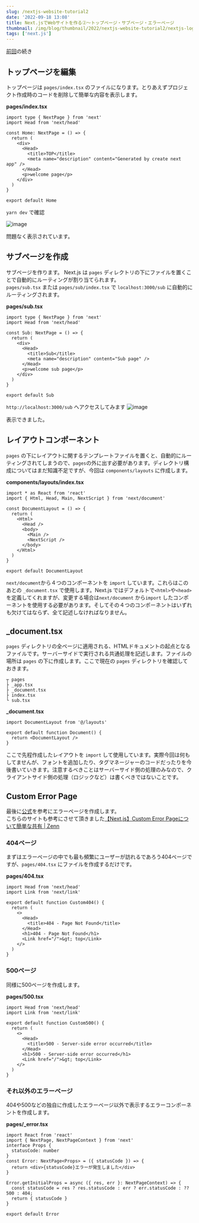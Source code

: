 ```yaml
---
slug: /nextjs-website-tutorial2
date: '2022-09-18 13:08'
title: Next.jsでWebサイトを作る②〜トップページ・サブページ・エラーページ
thumbnail: /img/blog/thumbnail/2022/nextjs-website-tutorial2/nextjs-logo.png
tags: ['next.js']
---
```

[前回](/nextjs-website-tutorial)の続き

## トップページを編集
トップページは `pages/index.tsx` のファイルになります。とりあえずプロジェクト作成時のコードを削除して簡単な内容を表示します。

**pages/index.tsx**  
```tsx
import type { NextPage } from 'next'
import Head from 'next/head'

const Home: NextPage = () => {
  return (
    <div>
      <Head>
        <title>TOP</title>
        <meta name="description" content="Generated by create next app" />
      </Head>
      <p>welcome page</p>
    </div>
  )
}

export default Home
```
`yarn dev` で確認

![image](../../../../images/2022/09/2022-09-17-14.20.01.png)

問題なく表示されています。

## サブページを作成
サブページを作ります。
Next.js は `pages` ディレクトリの下にファイルを置くことで自動的にルーティングが割り当てられます。  
`pages/sub.tsx` または `pages/sub/index.tsx` で `localhost:3000/sub` に自動的にルーティングされます。

**pages/sub.tsx**  
```tsx
import type { NextPage } from 'next'
import Head from 'next/head'

const Sub: NextPage = () => {
  return (
    <div>
      <Head>
        <title>Sub</title>
        <meta name="description" content="Sub page" />
      </Head>
      <p>welcome sub page</p>
    </div>
  )
}

export default Sub
```
`http://localhost:3000/sub` へアクセスしてみます
![image](../../../../images/2022/09/2022-09-17-14.47.58.png)

表示できました。

## レイアウトコンポーネント
`pages` の下にレイアウトに関するテンプレートファイルを置くと、自動的にルーティングされてしまうので、`pages`の外に出す必要があります。ディレクトリ構成についてはまだ知識不足ですが、今回は `components/layouts` に作成します。

**components/layouts/index.tsx**  
```tsx
import * as React from 'react'
import { Html, Head, Main, NextScript } from 'next/document'

const DocumentLayout = () => {
  return (
    <Html>
      <Head />
      <body>
        <Main />
        <NextScript />
      </body>
    </Html>
  )
}

export default DocumentLayout
```
`next/document`から４つのコンポーネントを `import` しています。これらはこのあとの `_document.tsx` で使用します。Next.js ではデフォルトで`<html>`や`<head>`を定義してくれますが、変更する場合は`next/document` から`import` したコンポーネントを使用する必要があります。そしてその４つのコンポーネントはいずれも欠けてはならず、全て記述しなければなりません。

## _document.tsx
`pages` ディレクトリの全ページに適用される、HTMLドキュメントの起点となるファイルです。サーバーサイドで実行される共通処理を記述します。ファイルの場所は `pages` の下に作成します。ここで現在の `pages` ディレクトリを確認しておきます。
```
┬ pages
├ _app.tsx
├ _document.tsx
├ index.tsx
└ sub.tsx
```
**_document.tsx**  
```tsx
import DocumentLayout from '@/layouts'

export default function Document() {
  return <DocumentLayout />
}
```
ここで先程作成したレイアウトを `import` して使用しています。実際今回は何もしてませんが、フォントを追加したり、タグマネージャーのコードだったりを今後書いていきます。注意するべきことはサーバーサイド側の処理のみなので、クライアントサイド側の処理（ロジックなど）は書くべきではないことです。

## Custom Error Page
最後に[公式](https://nextjs.org/docs/advanced-features/custom-error-page)を参考にエラーページを作成します。  
こちらのサイトも参考にさせて頂きました[【Next.js】Custom Error Pageについて簡単な共有 | Zenn](https://zenn.dev/mizuneko4345/articles/c576dfce8a49be)

### 404ページ
まずはエラーページの中でも最も頻繁にユーザーが訪れるであろう404ページですが、`pages/404.tsx` にファイルを作成するだけです。

**pages/404.tsx**  
```tsx
import Head from 'next/head'
import Link from 'next/link'

export default function Custom404() {
  return (
    <>
      <Head>
        <title>404 - Page Not Found</title>
      </Head>
      <h1>404 - Page Not Found</h1>
      <Link href="/">&gt; top</Link>
    </>
  )
}
```
### 500ページ
同様に500ページを作成します。

**pages/500.tsx**  
```tsx
import Head from 'next/head'
import Link from 'next/link'

export default function Custom500() {
  return (
    <>
      <Head>
        <title>500 - Server-side error occurred</title>
      </Head>
      <h1>500 - Server-side error occurred</h1>
      <Link href="/">&gt; top</Link>
    </>
  )
}
```

### それ以外のエラーページ
404や500などの独自に作成したエラーページ以外で表示するエラーコンポーネントを作成します。

**pages/_error.tsx**  
```tsx
import React from 'react'
import { NextPage, NextPageContext } from 'next'
interface Props {
  statusCode: number
}
const Error: NextPage<Props> = ({ statusCode }) => {
  return <div>{statusCode}エラーが発生しました</div>
}

Error.getInitialProps = async ({ res, err }: NextPageContext) => {
  const statusCode = res ? res.statusCode : err ? err.statusCode : ?? 500 : 404;
  return { statusCode }
}

export default Error
```
